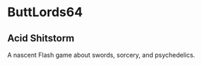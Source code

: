 ButtLords64
===========

Acid Shitstorm
--------------

A nascent Flash game about swords, sorcery, and psychedelics.

